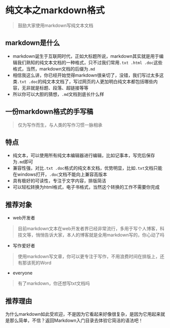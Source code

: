 # 纯文本之markdown格式

> 鼓励大家使用markdown写纯文本文档

## markdown是什么

- markdown诞生于互联网时代，正如大标题所说，markdown其实就是用于编辑我们熟知的纯文本文档的一种格式，只不过我们常用`.txt .html .doc`这些格式，当然，markdown文档的后缀为`.md`
- 相信我这么讲，你已经开始觉得markdown很亲切了，没错，我们写过太多这类`.txt .doc`的纯文本文档了，写过网页的人更加明白纯文本都包括哪些内容，无非就是标题、段落、超链接等等
- 所以你可以大胆的猜想，`.md`文档到底长什么样

## 一份markdown格式的手写稿

> 仅为写作而生，与人类的写作习惯一脉相承


## 特点

- 纯文本，可以使用所有纯文本编辑器进行编辑，比如记事本，写完后保存为`.md`即可
- 兼容性强，对比`.txt .doc`格式的纯文本文档，优势明显，比如`.txt`文档只能在windows打开，`.doc`文档不能向上兼容高版本
- 具有极好的可读性，专注于文字内容，排版简洁
- 可以轻松转换为html格式，电子书格式，当然这个转换的工作不需要你完成

## 推荐对象

- web开发者

> 目前markdown文本在web开发者界已经非常流行，多用于写个人博客，科技文等，悄悄告诉大家，本人的博客就是全用markdown写的，你心动了吗

- 写作爱好者

> 使用markdown写文章，你可以更专注于写作，不用浪费时间在排版上，还有那该死的Word

- everyone

> 有了markdown，你还想写txt文档吗

## 推荐理由
为什么markdown如此受欢迎，不是因为它看起来好像很复杂，是因为它用起来就是那么简单，不信？返回Markdown入门目录去体验它简洁的语法吧！